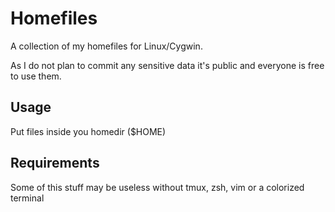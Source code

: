 # Homefiles
A collection of my homefiles for Linux/Cygwin.

As I do not plan to commit any sensitive data it's public and everyone is free to use them.

## Usage
Put files inside you homedir ($HOME)

## Requirements
Some of this stuff may be useless without tmux, zsh, vim or a colorized terminal

